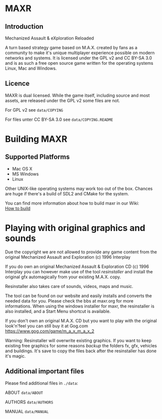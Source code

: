 # MAXR

## Introduction

Mechanized Assault & eXploration Reloaded

A turn based strategy game based on M.A.X. created by fans as a community to make it's unique multiplayer experience possible on modern networks and systems. It is licensed under the GPL v2 and CC BY-SA 3.0 and is as such a free open source game written for the operating systems Linux, Mac and Windows.

## Licence

MAXR is dual licensed. While the game itself, including source and most assets, are released under the GPL v2 some files are not.

For GPL v2 see `data/COPYING`

For files unter CC BY-SA 3.0 see `data/COPYING.README `

# Building MAXR

## Supported Platforms

* Mac OS X
* MS Windows
* Linux

Other UNIX-like operating systems may work too out of the box. Chances are huge if there's a build of SDL2 and CMake for the system.

You can find more information about how to build maxr in our Wiki:  
[How to build](https://git.maxr.org/maxr/maxr/wikis/How-to-build)

# Playing with original graphics and sounds

Due the copyright we are not allowed to provide any game content
from the original Mechanized Assault and Exploration (c) 1996 Interplay

If you do own an original Mechanized Assault & Exploration CD
(c) 1996 Interplay you can however make use of the tool *resinstaller*
and install the original gfx automagically from your existing M.A.X. copy.

Resinstaller also takes care of sounds, videos, maps and music.

The tool can be found on our website and easily installs and converts
the needed data for you. Please check the bbs at maxr.org for more
informations. When using the windows installer for maxr, the resinstaller
is also installed, and a Start Menu shortcut is available.

If you don't own an original M.A.X. CD but you want to play with the
original look'n'feel you can still buy it at Gog.com  
https://www.gog.com/game/m_a_x_m_a_x_2

Warning: Resinstaller will overwrite existing graphics. If you want to
keep existing free graphics for some reasons *backup* the folders fx,
gfx, vehicles and buildings. It's save to copy the files back after the
resinstaller has done it's magic.

## Additional important files

Please find additional files in `./data`:

ABOUT `data/ABOUT`

AUTHORS `data/AUTHORS`

MANUAL `data/MANUAL`
